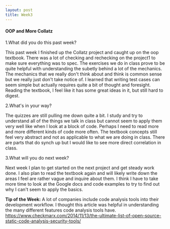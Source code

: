 ```yaml
---
layout: post
title: Week3
---
```


#### OOP and More Collatz
1.What did you do this past week?

This past week I finished up the Collatz project and caught up on the oop textbook. There was a lot of checking and rechecking on the project1 to make sure everything was to spec. The exercises we do in class prove to be quite helpful with understanding the subetly behind a lot of the mechanics. The mechanics that we really don't think about and think is common sense but we really just don't take notice of. I learned that writing test cases can seem simple but actually requires quite a bit of thought and foresight. Reading the textbook, I feel like it has some great ideas in it, but still hard to digest.

2.What's in your way?

The quizzes are still pulling me down quite a bit. I study and try to understand all of the things we talk in class but cannot seem to apply them very well like when I look at a block of code. Perhaps I need to read more and more different kinds of code more often. The textbook concepts still feel very abstract and not as applicable to what we are doing in class. There are parts that do synch up but I would like to see more direct correlation in class. 

3.What will you do next week?

Next week I plan to get started on the next project and get steady work done. I also plan to read the textbook again and will likely write down the areas I feel are rather vague and inquire about them. I think I have to take more time to look at the Google docs and code examples to try to find out why I can't seem to apply the basics. 

**Tip of the Week:** A lot of companies include code analysis tools into their development workflow. I thought this article was helpful in understanding the many different features code analysis tools have.
<https://www.checkmarx.com/2014/11/13/the-ultimate-list-of-open-source-static-code-analysis-security-tools/>
